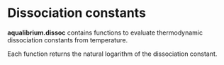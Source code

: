 # Dissociation constants

**aqualibrium.dissoc** contains functions to evaluate thermodynamic dissociation constants from temperature.

Each function returns the natural logarithm of the dissociation constant.
